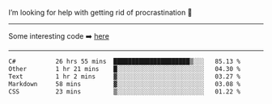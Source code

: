 I’m looking for help with getting rid of procrastination 🤔

-----

Some interesting code :arrow_right: [here](https://github.com/zhen8838/playground)

-----

<!--START_SECTION:waka-->

```txt
C#           26 hrs 55 mins  █████████████████████▒░░░   85.13 %
Other        1 hr 21 mins    █░░░░░░░░░░░░░░░░░░░░░░░░   04.30 %
Text         1 hr 2 mins     ▓░░░░░░░░░░░░░░░░░░░░░░░░   03.27 %
Markdown     58 mins         ▓░░░░░░░░░░░░░░░░░░░░░░░░   03.08 %
CSS          23 mins         ▒░░░░░░░░░░░░░░░░░░░░░░░░   01.22 %
```

<!--END_SECTION:waka-->

<!--
**zhen8838/zhen8838** is a ✨ _special_ ✨ repository because its `README.md` (this file) appears on your GitHub profile.

Here are some ideas to get you started:

- 🔭 I’m currently working on ...
- 🌱 I’m currently learning ...
- 👯 I’m looking to collaborate on ...
 ...
- 💬 Ask me about ...
- 📫 How to reach me: ...
- 😄 Pronouns: ...
- ⚡ Fun fact: ...
-->
